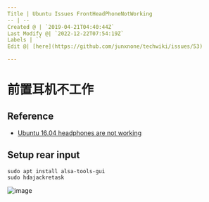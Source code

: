 ```yaml
---
Title | Ubuntu Issues FrontHeadPhoneNotWorking
-- | --
Created @ | `2019-04-21T04:40:44Z`
Last Modify @| `2022-12-22T07:54:19Z`
Labels | ``
Edit @| [here](https://github.com/junxnone/techwiki/issues/53)

---
```

# 前置耳机不工作

## Reference
- [Ubuntu 16.04 headphones are not working](https://askubuntu.com/questions/914608/ubuntu-16-04-headphones-are-not-working)

## Setup rear input

```
sudo apt install alsa-tools-gui
sudo hdajackretask
```

![image](https://user-images.githubusercontent.com/2216970/56465576-9441e680-6432-11e9-8940-c72baf25cc81.png)

